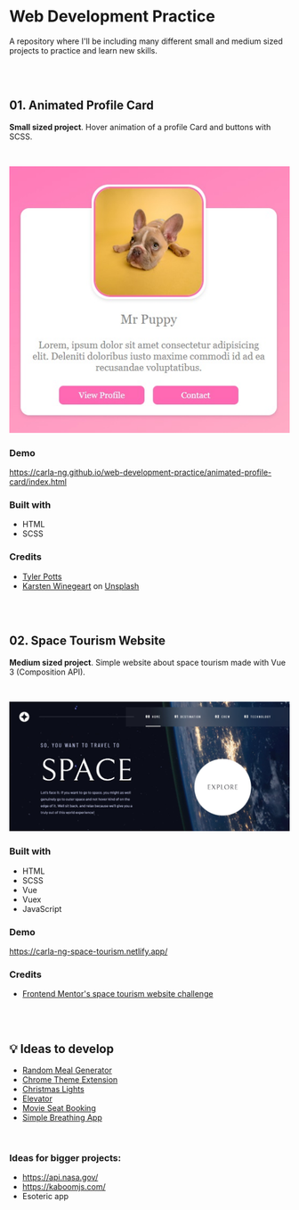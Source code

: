 # Web Development Practice
A repository where I'll be including many different small and medium sized projects to practice and learn new skills.

<br/><br/>

## 01. Animated Profile Card
**Small sized project**. Hover animation of a profile Card and buttons with SCSS.

<br/>

<p align="center">
  <img src="https://github.com/carla-ng/web-development-practice/blob/main/animated-profile-card/assets/readme_image_1.jpg?raw=true" alt="Profile Card">
</p>

### Demo
https://carla-ng.github.io/web-development-practice/animated-profile-card/index.html

### Built with
* HTML
* SCSS

### Credits
* [Tyler Potts](https://tylerpotts.co.uk/) <br/>
* [Karsten Winegeart](https://unsplash.com/@karsten116?utm_source=unsplash&utm_medium=referral&utm_content=creditCopyText) on [Unsplash](https://unsplash.com/s/photos/pet?utm_source=unsplash&utm_medium=referral&utm_content=creditCopyText)


<br/><br/>

## 02. Space Tourism Website
**Medium sized project**. Simple website about space tourism made with Vue 3 (Composition API).

<br/>

<p align="center">
  <img src="https://github.com/carla-ng/web-development-practice/blob/main/space-tourism-website/src/assets/readme_image_1.jpg?raw=true" alt="Space Tourism Website">
</p>

### Built with
* HTML
* SCSS
* Vue
* Vuex
* JavaScript

### Demo
https://carla-ng-space-tourism.netlify.app/

### Credits
* [Frontend Mentor's space tourism website challenge](https://www.frontendmentor.io/challenges/space-tourism-multipage-website-gRWj1URZ3)



<br/><br/>

## :bulb: Ideas to develop
* [Random Meal Generator](https://github.com/florinpop17/app-ideas/blob/master/Projects/1-Beginner/Random-Meal-Generator.md)
* [Chrome Theme Extension](https://github.com/florinpop17/app-ideas/blob/master/Projects/2-Intermediate/Chrome-Theme-Extension.md)
* [Christmas Lights](https://github.com/florinpop17/app-ideas/blob/master/Projects/1-Beginner/Christmas-Lights-App.md)
* [Elevator](https://github.com/florinpop17/app-ideas/blob/master/Projects/3-Advanced/Elevator-App.md)
* [Movie Seat Booking](https://github.com/bradtraversy/vanillawebprojects/tree/master/movie-seat-booking)
* [Simple Breathing App](https://github.com/bradtraversy/vanillawebprojects/tree/master/relaxer-app)

<br>

### Ideas for bigger projects:
* https://api.nasa.gov/
* https://kaboomjs.com/
* Esoteric app
